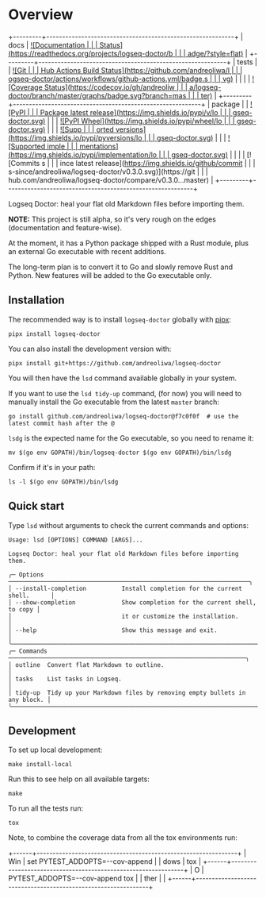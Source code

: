 # Overview

+---------+-----------------------------------------------------------+
| docs | [![Documentation                                          |
|         |  Status](https://readthedocs.org/projects/logseq-doctor/b |
| | adge/?style=flat)](https://logseq-doctor.readthedocs.io/) |
+---------+-----------------------------------------------------------+
| tests | | [![Git                                                  |
|         | Hub Actions Build Status](https://github.com/andreoliwa/l |
| | ogseq-doctor/actions/workflows/github-actions.yml/badge.s |
| | vg)](https://github.com/andreoliwa/logseq-doctor/actions) |
| | | [![Coverage Status](https://codecov.io/gh/andreoliw |
| | a/logseq-doctor/branch/master/graphs/badge.svg?branch=mas |
| | ter)](https://codecov.io/github/andreoliwa/logseq-doctor) |
+---------+-----------------------------------------------------------+
| package | | [![PyPI                                                 |
|         |  Package latest release](https://img.shields.io/pypi/v/lo |
| | gseq-doctor.svg)](https://pypi.org/project/logseq-doctor) |
| | [![PyPI Wheel](https://img.shields.io/pypi/wheel/lo |
| | gseq-doctor.svg)](https://pypi.org/project/logseq-doctor) |
| | [![Supp                                                 |
|         | orted versions](https://img.shields.io/pypi/pyversions/lo |
| | gseq-doctor.svg)](https://pypi.org/project/logseq-doctor) |
| | [![Supported imple                                      |
|         | mentations](https://img.shields.io/pypi/implementation/lo |
| | gseq-doctor.svg)](https://pypi.org/project/logseq-doctor) |
| | | [![Commits s                                            |
|         | ince latest release](https://img.shields.io/github/commit |
| | s-since/andreoliwa/logseq-doctor/v0.3.0.svg)](https://git |
| | hub.com/andreoliwa/logseq-doctor/compare/v0.3.0...master) |
+---------+-----------------------------------------------------------+

Logseq Doctor: heal your flat old Markdown files before importing them.

**NOTE:** This project is still alpha, so it\'s very rough on the edges
(documentation and feature-wise).

At the moment, it has a Python package shipped with a Rust module, plus
an external Go executable with recent additions.

The long-term plan is to convert it to Go and slowly remove Rust and
Python. New features will be added to the Go executable only.

## Installation

The recommended way is to install `logseq-doctor` globally with
[pipx](https://github.com/pypa/pipx):

    pipx install logseq-doctor

You can also install the development version with:

    pipx install git+https://github.com/andreoliwa/logseq-doctor

You will then have the `lsd` command available globally in your system.

If you want to use the `lsd tidy-up` command, (for now) you will need to
manually install the Go executable from the latest `master` branch:

    go install github.com/andreoliwa/logseq-doctor@f7c0f0f  # use the latest commit hash after the @

`lsdg` is the expected name for the Go executable, so you need to rename
it:

    mv $(go env GOPATH)/bin/logseq-doctor $(go env GOPATH)/bin/lsdg

Confirm if it\'s in your path:

    ls -l $(go env GOPATH)/bin/lsdg

## Quick start

Type `lsd` without arguments to check the current commands and options:

    Usage: lsd [OPTIONS] COMMAND [ARGS]...

    Logseq Doctor: heal your flat old Markdown files before importing them.

    ╭─ Options ────────────────────────────────────────────────────────────────────╮
    │ --install-completion          Install completion for the current shell.      │
    │ --show-completion             Show completion for the current shell, to copy │
    │                               it or customize the installation.              │
    │ --help                        Show this message and exit.                    │
    ╰──────────────────────────────────────────────────────────────────────────────╯
    ╭─ Commands ───────────────────────────────────────────────────────────────────╮
    │ outline  Convert flat Markdown to outline.                                   │
    │ tasks    List tasks in Logseq.                                               │
    │ tidy-up  Tidy up your Markdown files by removing empty bullets in any block. │
    ╰──────────────────────────────────────────────────────────────────────────────╯

## Development

To set up local development:

    make install-local

Run this to see help on all available targets:

    make

To run all the tests run:

    tox

Note, to combine the coverage data from all the tox environments run:

+------+---------------------------------------------------------------+
| Win | set PYTEST_ADDOPTS=--cov-append |
| dows | tox |
+------+---------------------------------------------------------------+
| O | PYTEST_ADDOPTS=--cov-append tox |
| ther | |
+------+---------------------------------------------------------------+
